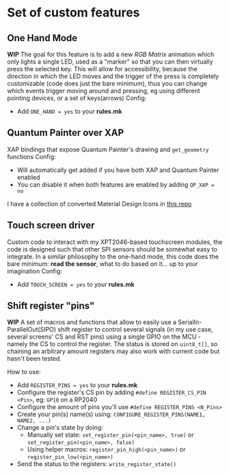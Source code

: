 # Set of custom features

## One Hand Mode
**WIP** The goal for this feature is to add a new *RGB Matrix* animation which only lights a single LED, used as a "marker" so that you can then virtually press the selected key. This will allow for accessibility, because the direction in which the LED moves and the trigger of the press is completely customizable (code does just the bare minimum), thus you can change which events trigger moving around and pressing, eg using different pointing devices, or a set of keys(arrows)
Config:
 - Add `ONE_HAND = yes` to your **rules.mk**

## Quantum Painter over XAP
XAP bindings that expose Quantum Painter's drawing and `get_geometry` functions
Config:
 - Will automatically get added if you have both XAP and Quantum Painter enabled
 - You can disable it when both features are enabled by adding `QP_XAP = no`

I have a collection of converted Material Design Icons in [this repo](https://github.com/elpekenin/mdi-icons-qgf)

## Touch screen driver
Custom code to interact with my XPT2046-based touchscreen modules, the code is designed such that other SPI sensors should be somewhat easy to integrate. In a similar philosophy to the one-hand mode, this code does the bare minimum: **read the sensor**, what to do based on it... up to your imagination
Config:
 - Add `TOUCH_SCREEN = yes` to your **rules.mk**

## Shift register "pins"
**WIP** A set of macros and functions that allow to easily use a SerialIn-ParallelOut(SIPO) shift register to control several signals (in my use case, several screens' CS and RST pins) using a single GPIO on the MCU - namely the CS to control the register.
The status is stored on `uint8_t[]`, so chaining an arbitrary amount registers may also work with current code but hasn't been tested.

How to use:
 - Add `REGISTER_PINS = yes` to your **rules.mk**
 - Configure the register's CS pin by adding `#define REGISTER_CS_PIN <Pin>`, eg: `GP10` on a RP2040
 - Configure the amount of pins you'll use `#define REGISTER_PINS <N_Pins>`
 - Create your pin(s) name(s) using: `CONFIGURE_REGISTER_PINS(NAME1, NAME2, ...)`
 - Change a pin's state by doing:
   - Manually set state: `set_register_pin(<pin_name>, true)` or `set_register_pin(<pin_name>, false)`
   - Using helper macros: `register_pin_high(<pin_name>)` or `register_pin_low(<pin_name>)`
 - Send the status to the registers: `write_register_state()`
